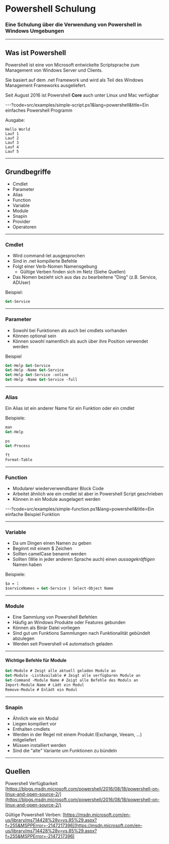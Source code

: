 # Powershell Schulung

### Eine Schulung über die Verwendung von Powershell in Windows Umgebungen

---

## Was ist Powershell

Powershell ist eine von Microsoft entwickelte Scriptsprache zum Management von Windows Server und Clients.

Sie basiert auf dem .net Framework und wird als Teil des Windows Management Frameworks ausgeliefert.

Seit August 2016 ist Powershell **Core** auch unter Linux und Mac verfügbar

---?code=src/examples/simple-script.ps1&lang=powershell&title=Ein einfaches Powershell Programm

Ausgabe:

```console
Hello World
Lauf 1
Lauf 2
Lauf 3
Lauf 4
Lauf 5
```

---

## Grundbegriffe

* Cmdlet
* Parameter
* Alias
* Function
* Variable
* Module
* Snapin
* Provider
* Operatoren

---

### Cmdlet

* Wird command-let ausgesprochen
* Sind in .net kompilierte Befehle
* Folgt einer Verb-Nomen Namensgebung
  * Gültige Verben finden sich im Netz (Siehe Quellen)
* Das Nomen bezieht sich aus das zu bearbeitene "Ding" (z.B. Service, ADUser)

Beispiel:

```ps
Get-Service
```

---

### Parameter

* Sowohl bei Funktionen als auch bei cmdlets vorhanden
* Können optional sein
* Können sowohl namentlich als auch über ihre Position verwendet werden

Beispiel

```ps
Get-Help Get-Service
Get-Help -Name Get-Service
Get-Help Get-Service -online
Get-Help -Name Get-Service -full
```

---

### Alias

Ein Alias ist ein anderer Name für ein Funktion oder ein cmdlet

Beispiele:

```ps
man
Get-Help

ps
Get-Process

ft
Format-Table
```

---

### Function

* Modularer wiederverwendbarer Block Code
* Arbeitet ähnlich wie ein cmdlet ist aber in Powershell Script geschrieben
* Können in ein Module ausgelagert werden

---?code=src/examples/simple-function.ps1&lang=powershell&title=Ein einfache Beispiel Funktion

---

### Variable

* Da um Dingen einen Namen zu geben
* Beginnt mit einem $ Zeichen
* Sollten camelCase benannt werden
* Sollten (Wie in jeder anderen Sprache auch) einen _aussagekräftigen_ Namen haben

Beispiele:

```ps
$a = 1
$serviceNames = Get-Service | Select-Object Name
```

---

### Module

* Eine Sammlung von Powershell Befehlen
* Häufig an Windows Produkte oder Features gebunden
* Können als Binär Datei vorliegen
* Sind gut um Funktions Sammlungen nach Funktionalität gebündelt abzulegen
* Werden seit Powershell v4 automatisch geladen

---

#### Wichtige Befehle für Module

```ps
Get-Module # Zeigt alle aktuell geladen Module an
Get-Module -ListAvailable # Zeigt alle verfügbaren Module an
Get-Command -Module Name # Zeigt alle Befehle des Moduls an
Import-Module Name # Lädt ein Modul
Remove-Module # Enlädt ein Modul
```

---

### Snapin

* Ähnlich wie ein Modul
* Liegen kompiliert vor
* Enthalten cmdlets
* Werden in der Regel mit einem Produkt (Exchange, Veeam, ...) mitgeliefert
* Müssen installiert werden
* Sind die "alte" Variante um Funktionen zu bündeln

---

## Quellen

Powershell Verfügbarkeit [https://blogs.msdn.microsoft.com/powershell/2016/08/18/powershell-on-linux-and-open-source-2/](https://blogs.msdn.microsoft.com/powershell/2016/08/18/powershell-on-linux-and-open-source-2/)

Gültige Powershell Verben: [https://msdn.microsoft.com/en-us/library/ms714428%28v=vs.85%29.aspx?f=255&MSPPError=-2147217396](https://msdn.microsoft.com/en-us/library/ms714428%28v=vs.85%29.aspx?f=255&MSPPError=-2147217396)
